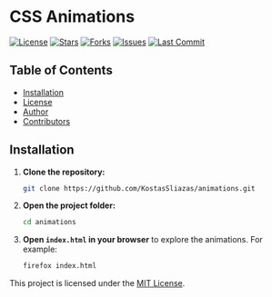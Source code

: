 # CSS Animations
[![License](https://img.shields.io/github/license/KostasSliazas/animations)](LICENSE)
[![Stars](https://img.shields.io/github/stars/KostasSliazas/animations?style=social)](https://github.com/KostasSliazas/animations/stargazers)
[![Forks](https://img.shields.io/github/forks/KostasSliazas/animations?style=social)](https://github.com/KostasSliazas/animations/forks)
[![Issues](https://img.shields.io/github/issues/KostasSliazas/animations)](https://github.com/KostasSliazas/animations/issues)
[![Last Commit](https://img.shields.io/github/last-commit/KostasSliazas/animations)](https://github.com/KostasSliazas/animations/commits)

## Table of Contents
- [Installation](#️-installation)
- [License](#-license)
- [Author](#-author)
- [Contributors](#-contributors)

## Installation

   
1. **Clone the repository:**
   ```bash
   git clone https://github.com/KostasSliazas/animations.git
   ```
2. **Open the project folder:**
   ```bash
   cd animations
   ```
3. **Open `index.html` in your browser** to explore the animations. For example:
   ```bash
   firefox index.html  
   

This project is licensed under the [MIT License](LICENSE).
